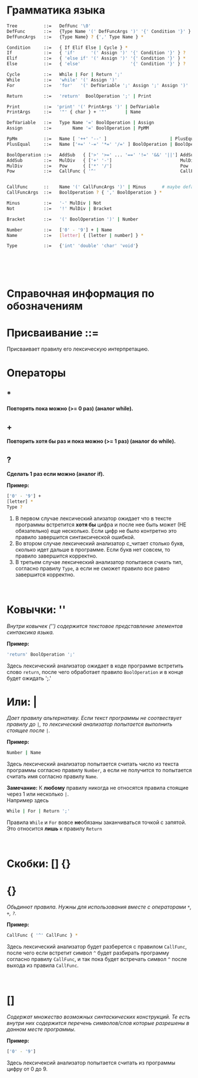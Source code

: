 # Грамматика языка

```bash
Tree          ::=   DefFunc '\0'
DefFunc       ::=   {Type Name '(' DefFuncArgs ')' '{' Condition '}' } *
DefFuncArgs   ::=   {Type Name} ? {',' Type Name } *

Condition     ::=   { If Elif Else | Cycle } *
If            ::=   { 'if'      '(' Assign ')' '{' Condition '}' } ?
Elif          ::=   { 'else if' '(' Assign ')' '{' Condition '}' } *
Else          ::=   { 'else'                   '{' Condition '}' } ?

Cycle         ::=   While | For | Return ';'
While         ::=   'while' '(' Assign ')'                            '{' Condition '}'
For           ::=   'for'   '(' DefVariable ';' Assign ';' Assign ')' '{' Condition '}'

Return        ::=   'return'  BoolOperation ';' | Print

Print         ::=  'print' '(' PrintArgs ')' | DefVariable
PrintArgs     ::=   '"' { char } + '"'       | Name

DefVariable   ::=   Type Name '=' BoolOperation | Assign
Assign        ::=        Name '=' BoolOperation | PpMM

PpMm          ::=   Name [ '++' '--' ]                        | PlusEqual
PlusEqual     ::=   Name ['+=' '-=' '*=' '/=' ] BoolOperation | BoolOperation

BoolOperation ::=   AddSub   { ['>' '>=' ... '==' '!=' '&&' '||'] AddSub   } *
AddSub        ::=   MulDiv   { ['+' '-']                          MulDiv   } *
MulDiv        ::=   Pow      { ['*' '/']                          Pow      } *
Pow           ::=   CallFunc { '^'                                CallFunc } *


CallFunc      ::    Name '(' CallFuncArgs ')' | Minus      # maybe default function
CallFuncArgs  ::=   BoolOperation ? { ',' BoolOperation } *

Minus         ::=   '-' MulDiv | Not
Not           ::=   '!' MulDiv | Bracket

Bracket       ::=   '(' BoolOperation ')' | Number

Number        ::=   ['0' - '9'] + | Name
Name          ::=   [letter] { [letter | number] } *

Type          ::=   {'int' 'double' 'char' 'void'}
```

<br>
<br>
<br>

# Справочная информация по обозначениям

# Присваивание ::=

Присваивает правилу его лексическую интерпретацию.

# Операторы 
## \*
**Повторять пока можно (>= 0 раз) (аналог while).**

## \+
**Повторить хотя бы раз и пока можно (>= 1 раз) (аналог do while).**

## ?
**Сделать 1 раз если можно (аналог if).**

**Пример:**

```bash
['0' - '9'] +
[letter] *
Type ?
```
1. В первом случае лексический ализатор ожидает что в тексте программы встретится **хотя бы** цифра и после нее быть может (НЕ обязательно) еще несколько. Если цифр не было контретно это правило завершится синтаксической ошибкой.
2. Во втором случае лексический анализатор с_читает столько букв, сколько идет дальше в программе. Если букв нет совсем, то правило завершится корректно.
3. В третьем случае лексический анализатор попытаеся счиать тип, согласно правилу `Type`, а если не сможет правило все равно завершится корректно.

<br>

# Ковычки: ''
*Внутри ковычек ('') содержится текстовое представление элементов синтаксика языка.*

**Пример:**

```bash
'return' BoolOperation ';'
```
Здесь лексический анализатор ожидает в коде программе встретить слово `return`, после чего обработает правило `BoolOperation` и в конце будет ожидать ';.'

# Или: |

*Дает правилу альтернативу. Если текст программы не соотвествует правилу до `|`, то лексический анализатор попытается выполнить стоящее после `|`.*

**Пример:**

```bash
Number | Name
```
Здесь лексический анализатор попытается считать число из текста программы согласно правилу `Number`, а если не получится то попытается считать имя согласно правилу `Name`.

**Замечание:** К **любому** правилу никогда не относятся правила стоящие через 1 или несколько `|`.\
Например здесь
```bash
While | For | Return ';'
```
Правила `While` и `For` вовсе **не**обязаны заканчиваться точкой с запятой. Это относится **лишь** к правилу `Return`

<br>

# Скобки: [] {}

# {}
*Обьдинют правила. Нужны для использования вместе с операторами `*`, `+`, `?`.*

**Пример:**

```bash
CallFunc { '^' CallFunc } *
```
Здесь лексический анализатор будет разберется с правилом `CallFunc`, после чего если встретит символ `^` будет разбирать программу согласно правилу `CallFunc`, и так пока будет встречать символ `^` после выхода из правила `CallFunc`.

<br>

# []
*Содержат множество возможных синтаскических конструкций. Те есть внутри них содержится перечень символов/слов которые разрешены в данном месте программы*.

**Пример:**
```bash
['0' - '9']
```

Здесь лексичексий анализатор попытается считать из программы цифру от 0 до 9.
